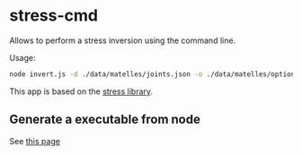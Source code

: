 # stress-cmd

Allows to perform a stress inversion using the command line.

Usage:
```sh
node invert.js -d ./data/matelles/joints.json -o ./data/matelles/options.json
```

This app is based on the [stress library](https://github.com/alfredicus/stress).

## Generate a executable from node
See [this page](https://nodejs.org/api/single-executable-applications.html)
